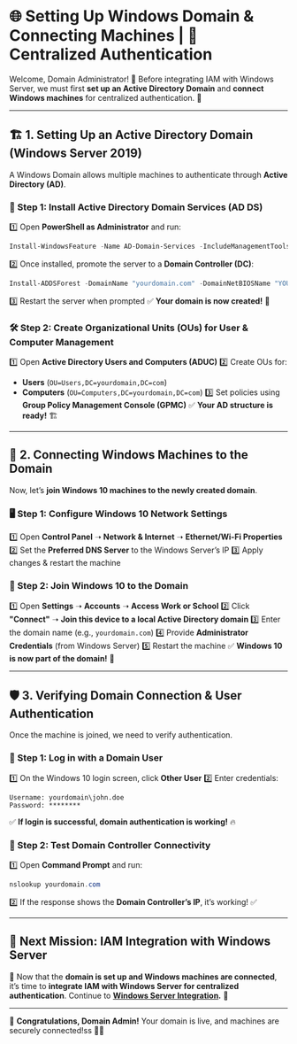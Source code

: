 # 🌐 Setting Up Windows Domain & Connecting Machines | 🏰 Centralized Authentication

Welcome, Domain Administrator! 🏰 Before integrating IAM with Windows Server, we must first **set up an Active Directory Domain** and **connect Windows machines** for centralized authentication. 🚀

---

## **🏗️ 1. Setting Up an Active Directory Domain (Windows Server 2019)**
A Windows Domain allows multiple machines to authenticate through **Active Directory (AD)**.

### **📌 Step 1: Install Active Directory Domain Services (AD DS)**
1️⃣ Open **PowerShell as Administrator** and run:
   ```powershell
   Install-WindowsFeature -Name AD-Domain-Services -IncludeManagementTools
   ```
2️⃣ Once installed, promote the server to a **Domain Controller (DC)**:
   ```powershell
   Install-ADDSForest -DomainName "yourdomain.com" -DomainNetBIOSName "YOURDOMAIN"
   ```
3️⃣ Restart the server when prompted
✅ **Your domain is now created!** 🎯

### **🛠️ Step 2: Create Organizational Units (OUs) for User & Computer Management**
1️⃣ Open **Active Directory Users and Computers (ADUC)**
2️⃣ Create OUs for:
   - **Users** (`OU=Users,DC=yourdomain,DC=com`)
   - **Computers** (`OU=Computers,DC=yourdomain,DC=com`)
3️⃣ Set policies using **Group Policy Management Console (GPMC)**
✅ **Your AD structure is ready!** 🏗️

---

## **🔗 2. Connecting Windows Machines to the Domain**
Now, let’s **join Windows 10 machines to the newly created domain**.

### **🖥️ Step 1: Configure Windows 10 Network Settings**
1️⃣ Open **Control Panel** ➝ **Network & Internet** ➝ **Ethernet/Wi-Fi Properties**
2️⃣ Set the **Preferred DNS Server** to the Windows Server’s IP
3️⃣ Apply changes & restart the machine

### **🔑 Step 2: Join Windows 10 to the Domain**
1️⃣ Open **Settings** ➝ **Accounts** ➝ **Access Work or School**
2️⃣ Click **"Connect"** ➝ **Join this device to a local Active Directory domain**
3️⃣ Enter the domain name (e.g., `yourdomain.com`)
4️⃣ Provide **Administrator Credentials** (from Windows Server)
5️⃣ Restart the machine
✅ **Windows 10 is now part of the domain!** 🎯

---

## **🛡️ 3. Verifying Domain Connection & User Authentication**
Once the machine is joined, we need to verify authentication.

### **📝 Step 1: Log in with a Domain User**
1️⃣ On the Windows 10 login screen, click **Other User**
2️⃣ Enter credentials:
   ```
   Username: yourdomain\john.doe
   Password: ********
   ```
✅ **If login is successful, domain authentication is working!** 🔥

### **📡 Step 2: Test Domain Controller Connectivity**
1️⃣ Open **Command Prompt** and run:
   ```powershell
   nslookup yourdomain.com
   ```
2️⃣ If the response shows the **Domain Controller’s IP**, it’s working! ✅

---

## **🎯 Next Mission: IAM Integration with Windows Server**
📌 Now that the **domain is set up and Windows machines are connected**, it’s time to **integrate IAM with Windows Server for centralized authentication**. Continue to **[Windows Server Integration](projects/iam/integration/windows_server.md).** 🚀

---

🎉 **Congratulations, Domain Admin!** Your domain is live, and machines are securely connected!ss 🏰🔥